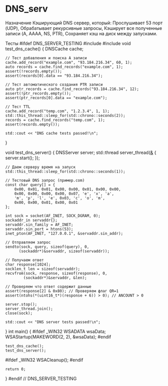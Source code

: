 # DNS_serv
Назначение
Кэширующий DNS сервер, который:
Прослушивает 53 порт (UDP),
Обрабатывает рекурсивные запросы,
Кэширует все полученные записи (A, AAAA, NS, PTR),
Сохраняет кэш на диск между запусками.

Тесты
#ifdef DNS_SERVER_TESTING
#include <cassert>
#include <chrono>
void test_dns_cache() {
    DNSCache cache;
    
    // Тест добавления и поиска A записи
    cache.add_record("example.com", "93.184.216.34", 60, 1);
    auto records = cache.find_records("example.com", 1);
    assert(!records.empty());
    assert(records[0].data == "93.184.216.34");
    
    // Тест автоматического создания PTR записи
    auto ptr_records = cache.find_records("93.184.216.34", 12);
    assert(!ptr_records.empty());
    assert(ptr_records[0].data == "example.com");
    
    // Тест TTL
    cache.add_record("temp.com", "1.2.3.4", 1, 1);
    std::this_thread::sleep_for(std::chrono::seconds(2));
    records = cache.find_records("temp.com", 1);
    assert(records.empty());
    
    std::cout << "DNS cache tests passed!\n";
}

void test_dns_server() {
    DNSServer server;
    std::thread server_thread([&]() { server.start(); });
    
    // Даем серверу время на запуск
    std::this_thread::sleep_for(std::chrono::seconds(1));
    
    // Тестовый DNS запрос (пример.com)
    const char query[] = {
        0x00, 0x01, 0x01, 0x00, 0x00, 0x01, 0x00, 0x00, 
        0x00, 0x00, 0x00, 0x00, 0x07, 'e', 'x', 'a', 
        'm', 'p', 'l', 'e', 0x03, 'c', 'o', 'm', 
        0x00, 0x00, 0x01, 0x00, 0x01
    };
    
    int sock = socket(AF_INET, SOCK_DGRAM, 0);
    sockaddr_in servaddr{};
    servaddr.sin_family = AF_INET;
    servaddr.sin_port = htons(53);
    inet_pton(AF_INET, "127.0.0.1", &servaddr.sin_addr);
    
    // Отправляем запрос
    sendto(sock, query, sizeof(query), 0, 
          (sockaddr*)&servaddr, sizeof(servaddr));
    
    // Получаем ответ
    char response[1024];
    socklen_t len = sizeof(servaddr);
    recvfrom(sock, response, sizeof(response), 0, 
            (sockaddr*)&servaddr, &len);
    
    // Проверяем что ответ содержит данные
    assert(response[2] & 0x80); // Проверяем флаг QR=1
    assert(ntohs(*(uint16_t*)(response + 6)) > 0); // ANCOUNT > 0
    
    server.stop();
    server_thread.join();
    close(sock);
    
    std::cout << "DNS server tests passed!\n";
}
int main() {
#ifdef _WIN32
    WSADATA wsaData;
    WSAStartup(MAKEWORD(2, 2), &wsaData);
#endif

    test_dns_cache();
    test_dns_server();

#ifdef _WIN32
    WSACleanup();
#endif
    
    return 0;
}
#endif // DNS_SERVER_TESTING
